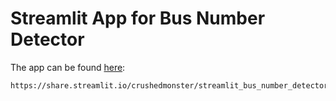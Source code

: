 # Streamlit App for Bus Number Detector
The app can be found [here](https://share.streamlit.io/crushedmonster/streamlit_bus_number_detector): 
```
https://share.streamlit.io/crushedmonster/streamlit_bus_number_detector
```
